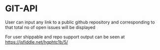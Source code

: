 # GIT-API
User can input any link to a public github repository and corresponding to that total no of open issues will be displayed



For user shippable and repo support output can be seen at https://jsfiddle.net/hgphtc1b/5/
